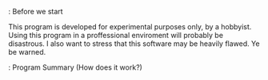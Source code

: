 : Before we start

This program is developed for experimental purposes only, by a hobbyist. Using this program in a proffessional enviroment will probably be disastrous. I also want to stress that this software may be heavily flawed. Ye be warned. 

: Program Summary (How does it work?)
